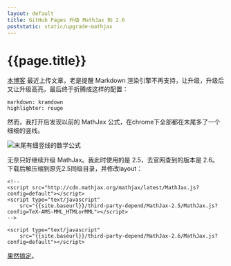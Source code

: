 ```yaml
---
layout: default
title: GitHub Pages 升级 MathJax 到 2.6
poststatic: static/upgrade-mathjax
---
```

{{page.title}}
============
[本博客]({{site.baseurl}}/) 最近上传文章，老是提醒 Markdown 渲染引擎不再支持，让升级，升级后又让升级高亮，最后终于折腾成这样的配置：

	markdown: kramdown
	highlighter: rouge

然而，我打开后发现以前的 MathJax 公式，在chrome下全部都在末尾多了一个细细的竖线。

![末尾有细竖线的数学公式]({{site.baseurl}}/{{poststatic}}/vertical_tail.png)

无奈只好继续升级 MathJax。我此时使用的是 2.5，去官网查到的版本是 2.6。
下载后解压缩到原先2.5同级目录，并修改layout：

	<!--
	<script src="http://cdn.mathjax.org/mathjax/latest/MathJax.js?config=default"></script>
	<script type="text/javascript"
		src="{{site.baseurl}}/third-party-depend/MathJax-2.5/MathJax.js?config=TeX-AMS-MML_HTMLorMML"></script>
	-->

	<script type="text/javascript"
		src="{{site.baseurl}}/third-party-depend/MathJax-2.6/MathJax.js?config=default"></script>

[果然搞定]({{site.baseurl}}/%E6%9C%BA%E5%99%A8%E5%AD%A6%E4%B9%A0/2014/01/05/ml-linear-regression.html)。
